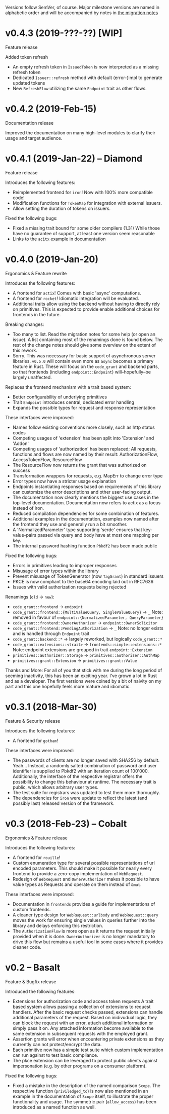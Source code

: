Versions follow SemVer, of course. Major milestone versions are named in
alphabetic order and will be accompanied by notes in [the migration
notes](Migration.md)

# v0.4.3 (2019-???-??) [WIP]

Feature release

Added token refresh
* An empty refresh token in `IssuedToken` is now interpreted as a missing refresh token
* Dedicated `Issuer::refresh` method with default (error-)impl to generate updated tokens
* New `RefreshFlow` utilizing the same `Endpoint` trait as other flows.

# v0.4.2 (2019-Feb-15)

Documentation release

Improved the documentation on many high-level modules to clarify their usage
and target audience.

# v0.4.1 (2019-Jan-22) – Diamond

Feature release

Introduces the following features:
 - Reimplemented frontend for `iron`! Now with 100% more compatible code!
 - Modification functions for `TokenMap` for integration with external issuers.
 - Allow setting the duration of tokens on issuers.

Fixed the following bugs:
 - Fixed a missing trait bound for some older compilers (1.31)
   While those have no guarantee of support, at least one version seem reasonable
 - Links to the `acitx` example in documentation

# v0.4.0 (2019-Jan-20)

Ergonomics & Feature rewrite

Introduces the following features:
 - A frontend for `actix`! Comes with basic 'async' computations.
 - A frontend for `rocket`! Idiomatic integration will be evaluated.
 - Additional traits allow using the backend without having to directly rely
   on primitives.  This is expected to provide enable additional choices for
   frontends in the future.

Breaking changes:
 - Too many to list. Read the migration notes for some help (or open an issue).
   A list containing most of the renamings done is found below. The rest of the
   change notes should give some overview on the extent of this rework.
 - Sorry. This was necessary for basic support of asynchronous server libraries.
   `v0.5.0` will contain even more as `async` becomes a primary feature in Rust.
   These will focus on the `code_grant` and backend parts, so that frontends
   (including `endpoint::Endpoint`) will–hopefully–be largely unaffected.


Replaces the frontend mechanism with a trait based system:
 - Better configurability of underlying primitives
 - Trait `Endpoint` introduces central, dedicated error handling
 - Expands the possible types for request and response representation

These interfaces were improved:
 - Names follow existing conventions more closely, such as http status codes
 - Competing usages of 'extension' has been split into 'Extension' and 'Addon'
 - Competing usages of 'authorization' has been replaced;
   All requests, functions and flows are now named by their result:
       AuthorizationFlow, AccessTokenFlow, ResourceFlow
 - The ResourceFlow now returns the grant that was authorized on success
 - Transformation wrappers for requests, e.g. MapErr to change error type
 - Error types now have a stricter usage explanation
 - Endpoints instantiating responses based on requirements of this library can
   customize the error descriptions and other user-facing output.
 - The documentation now clearly mentions the biggest use cases in the top-level
   documentation.  Documentation now refers to actix as a focus instead of iron.
 - Reduced compilation dependencies for some combination of features.
 - Additional examples in the documentation, examples now named after the 
   frontend they use and generally run a bit smoother.
 - A 'NormalizedParameter' type supporting 'serde' ensures that key-value-pairs 
   passed via query and body have at most one mapping per key.
 - The internal password hashing function `Pbkdf2` has been made public

Fixed the following bugs:
 - Errors in primitives leading to improper responses
 - Misusage of error types within the library
 - Prevent misusage of TokenGenerator (now `TagGrant`) in standard issuers
 - PKCE is now compliant to the base64 encoding laid out in RFC7636
 - Issues with valid authorization requests being rejected

Renamings (`old` -> `new`):
 - `code_grant::frontend` -> `endpoint`
 - `code_grant::frontend::{MultiValueQuery, SingleValueQuery}` -> `_`
   Note: removed in favour of `endpoint::{NormalizedParameter, QueryParameter}`
 - `code_grant::frontend::OwnerAuthorizer` -> `endpoint::OwnerSolicitor`
 - `code_grant::frontend::PendingAuthorization` -> `_`
   Note: no longer exists and is handled through `Endpoint` trait
 - `code_grant::backend::*` -> largely reworked, but logically `code_grant::*`
 - `code_grant::extensions::<trait>` -> `frontends::simple::extensions::*`
   Note: endpoint extensions are grouped in trait `endpoint::Extension`
 - `primitives::authorizer::Storage` -> `primitives::authorizer::AuthMap`
 - `primitives::grant::Extension` -> `primitives::grant::Value`

Thanks and More:
  For all of you that stick with me during the long period of seeming
  inactivity, this has been an exciting year. I've grown a lot in Rust and as a
  developer. The first versions were coined by a bit of naivity on my part and
  this one hopefully feels more mature and idiomatic.

# v0.3.1 (2018-Mar-30)

Feature & Security release

Introduces the following features:
 - A frontend for `gotham`!

These interfaces were improved:
 - The passwords of clients are no longer saved with SHA256 by default. Yeah...
   Instead, a randomly salted combination of password and user identifier is
   supplied to Pbkdf2 with an iteration count of 100'000.  Additionally, the
   interface of the respective registrar offers the possibility to change this
   behaviour at runtime.  The necessary trait is public, which allows arbitrary
   user types.
 - The test suite for registrars was updated to test them more thoroughly.
 - The dependencies for `iron` were update to reflect the latest (and possibly
   last) released version of the framework.

# v0.3 (2018-Feb-23) – Cobalt

Ergonomics & Feature release

Introduces the following features:
 - A frontend for `rouille`!
 - Custom enumeration type for several possible representations of url encoded
   parameters. This should make it possible for nearly every frontend to provide
   a zero-copy implementation of `WebRequest`.
 - Redesign of `WebRequest` and `OwnerAuthorizer` makes it possible to have
   value types as Requests and operate on them instead of `&mut`.

These interfaces were improved:
 - Documentation in `frontends` provides a guide for implementations of custom
   frontends.
 - A cleaner type design for `WebRequest::urlbody` and `WebRequest::query` moves
   the work for ensuring single values in queries further into the library and
   delays enforcing this restriction.
 - The `AuthorizationFlow` is more open as it returns the request initially
   provided when it is done. `OwnerAuthorizer` is no longer mandatory to drive
   this flow but remains a useful tool in some cases where it provides cleaner
   code.


# v0.2 – Basalt

Feature & Bugfix release

Introduced the following features:
 - Extensions for authorization code and access token requests
   A trait based system allows passing a collection of extensions to
   request handlers.  After the basic request checks passed, extensions
   can handle additional parameters of the request.  Based on
   inidivudual logic, they can block the request with an error, attach
   additional information or simply pass it on.  Any attached
   information become available to the same extension in subsequent
   requests with the employed grant.
 - Assertion grants will error when encountering private extensions as
   they currently can not protect/encrypt the data.
 - Each primitive now has a simple test suite which custom implementation
   can run against to test basic compliance.
 - The pkce extension can be leveraged to protect public clients against
   impersonation (e.g. by other programs on a consumer platform).

Fixed the following bugs:
 - Fixed a mistake in the description of the named comparison `Scope`.
   The respective function (`priviledged_to`) is now also mentioned in
   an example in the documentation of `Scope` itself, to illustrate the
   proper functionality and usage.  The symmetric pair (`allow_access`)
   has been introduced as a named function as well.
